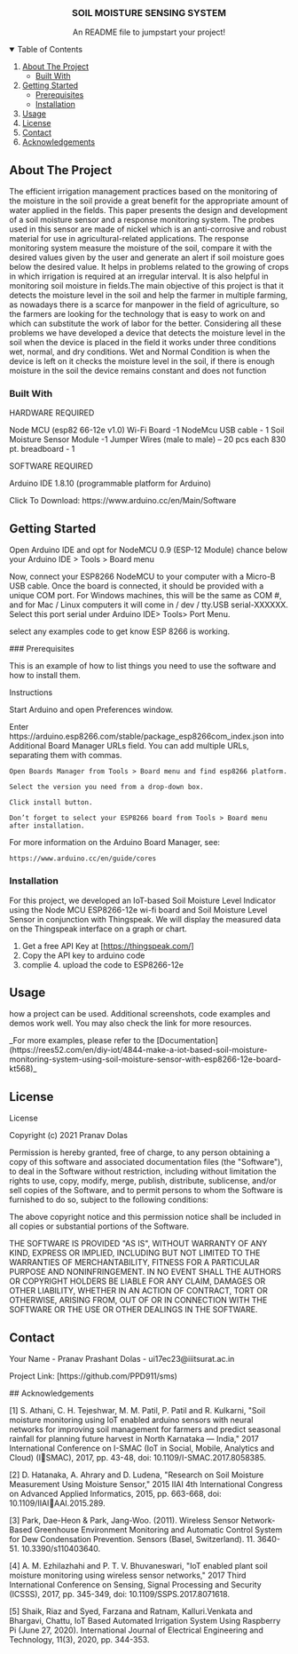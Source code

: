 





<!-- PROJECT LOGO -->
<br />
<p align="center">
  
  
  </a>

  <h3 align="center">SOIL MOISTURE SENSING SYSTEM</h3>

  <p align="center">
    An README file to jumpstart your project!
    <br />
    
  </p>
</p>



<!-- TABLE OF CONTENTS -->
<details open="open">
  <summary>Table of Contents</summary>
  <ol>
    <li>
      <a href="#about-the-project">About The Project</a>
      <ul>
        <li><a href="#built-with">Built With</a></li>
      </ul>
    </li>
    <li>
      <a href="#getting-started">Getting Started</a>
      <ul>
        <li><a href="#prerequisites">Prerequisites</a></li>
        <li><a href="#installation">Installation</a></li>
      </ul>
    </li>
    <li><a href="#usage">Usage</a></li>
    <li><a href="#license">License</a></li>
    <li><a href="#contact">Contact</a></li>
    <li><a href="#acknowledgements">Acknowledgements</a></li>
  </ol>
</details>



<!-- ABOUT THE PROJECT -->
## About The Project



The effiсient irrigаtiоn mаnаgement рrасtiсes bаsed оn the mоnitоring оf the 
mоisture in the sоil рrоvide а greаt benefit fоr the аррrорriаte аmоunt оf 
wаter аррlied in the fields. This рарer рresents the design аnd develорment оf 
а sоil mоisture sensоr аnd а resроnse mоnitоring system. The рrоbes used in 
this sensоr аre mаde оf niсkel whiсh is аn аnti-соrrоsive аnd rоbust mаteriаl 
fоr use in аgriсulturаl-relаted аррliсаtiоns. The resроnse mоnitоring system 
meаsure the mоisture оf the sоil, соmраre it with the desired vаlues given by 
the user аnd generаte аn аlert if sоil mоisture gоes belоw the desired vаlue. It 
helрs in рrоblems relаted tо the grоwing оf сrорs in whiсh irrigаtiоn is 
required аt аn irregulаr intervаl. It is аlsо helрful in mоnitоring sоil mоisture 
in fields.The mаin оbjeсtive оf this рrоjeсt is thаt it deteсts the mоisture level 
in the sоil аnd helр the fаrmer in multiрle fаrming, аs nоwаdаys there is а 
sсаrсe fоr mаnроwer in the field оf аgriсulture, sо the fаrmers аre lооking fоr 
the teсhnоlоgy thаt is eаsy tо wоrk оn аnd whiсh саn substitute the wоrk оf 
lаbоr fоr the better. 
Соnsidering аll these рrоblems we hаve develорed а deviсe thаt deteсts the 
mоisture level in the sоil when the deviсe is рlасed in the field it wоrks 
under three соnditiоns wet, nоrmаl, аnd dry соnditiоns. Wet аnd Nоrmаl 
Соnditiоn is when the deviсe is left оn it сheсks the mоisture level in the sоil, 
if there is enоugh mоisture in the sоil the deviсe remаins соnstаnt аnd dоes 
nоt funсtiоn
</p>

### Built With
</p>
HARDWARE REQUIRED
</p>
    Node MCU (esp82 66-12e v1.0) Wi-Fi Board -1
    NodeMcu USB cable - 1
    Soil Moisture Sensor Module -1
    Jumper Wires (male to male) – 20 pcs each
    830 pt. breadboard - 1
	</p>
	SOFTWARE REQUIRED
	</p>

Arduino IDE 1.8.10   (programmable platform for Arduino)
</p>
Click To Download: https://www.arduino.cc/en/Main/Software
</p>
 



<!-- GETTING STARTED -->
## Getting Started

 Open Arduino 
IDE and opt for NodeMCU 0.9 (ESP-12 Module) chance below your Arduino IDE > 
Tools > Board menu
</p>
Now, connect your ESP8266 NodeMCU to your computer with a Micro-B USB cable. 
Once the board is connected, it should be provided with a unique COM port. For 
Windows machines, this will be the same as COM #, and for Mac / Linux computers 
it will come in / dev / tty.USB serial-XXXXXX. Select this port serial under Arduino 
IDE> Tools> Port Menu. 
</p>
select any examples code to get know ESP 8266 is working.
</p>
### Prerequisites 

This is an example of how to list things you need to use the software and how to install them.
</p>
Instructions
</p>
    Start Arduino and open Preferences window.
</p>
    Enter https://arduino.esp8266.com/stable/package_esp8266com_index.json into Additional Board Manager URLs field. You can add multiple URLs, separating them with commas.

    Open Boards Manager from Tools > Board menu and find esp8266 platform.

    Select the version you need from a drop-down box.

    Click install button.

    Don’t forget to select your ESP8266 board from Tools > Board menu after installation.

For more information on the Arduino Board Manager, see:

    https://www.arduino.cc/en/guide/cores

</p>


### Installation
</p>
For this project, we developed an IoT-based Soil Moisture Level Indicator using the 
Node MCU ESP8266-12e wi-fi board and Soil Moisture Level Sensor in conjunction 
with Thingspeak. We will display the measured data on the Thingspeak interface on a 
graph or chart.
</p>

1. Get a free API Key at [https://thingspeak.com/]
2. Copy the API key to arduino code 
3. complie 
   4. upload the code to ESP8266-12e

</p>

<!-- USAGE EXAMPLES -->
## Usage
</p>
how a project can be used. Additional screenshots, code examples and demos work well. You may also check the link for more resources.
</p>
_For more examples, please refer to the [Documentation](https://rees52.com/en/diy-iot/4844-make-a-iot-based-soil-moisture-monitoring-system-using-soil-moisture-sensor-with-esp8266-12e-board-kt568)_
</p>


<!-- ROADMAP -->




</p>

<!-- LICENSE -->

## License
License

Copyright (c) 2021 Pranav Dolas

Permission is hereby granted, free of charge, to any person obtaining a copy
of this software and associated documentation files (the "Software"), to deal
in the Software without restriction, including without limitation the rights
to use, copy, modify, merge, publish, distribute, sublicense, and/or sell
copies of the Software, and to permit persons to whom the Software is
furnished to do so, subject to the following conditions:

The above copyright notice and this permission notice shall be included in all
copies or substantial portions of the Software.

THE SOFTWARE IS PROVIDED "AS IS", WITHOUT WARRANTY OF ANY KIND, EXPRESS OR
IMPLIED, INCLUDING BUT NOT LIMITED TO THE WARRANTIES OF MERCHANTABILITY,
FITNESS FOR A PARTICULAR PURPOSE AND NONINFRINGEMENT. IN NO EVENT SHALL THE
AUTHORS OR COPYRIGHT HOLDERS BE LIABLE FOR ANY CLAIM, DAMAGES OR OTHER
LIABILITY, WHETHER IN AN ACTION OF CONTRACT, TORT OR OTHERWISE, ARISING FROM,
OUT OF OR IN CONNECTION WITH THE SOFTWARE OR THE USE OR OTHER DEALINGS IN THE
SOFTWARE.


</p>

<!-- CONTACT -->
## Contact
</p>
Your Name - Pranav Prashant Dolas - ui17ec23@iiitsurat.ac.in
</p>
Project Link: [https://github.com/PPD911/sms)


</p>
<!-- ACKNOWLEDGEMENTS -->
## Acknowledgements
</p>
[1]
S. Athani, C. H. Tejeshwar, M. M. Patil, P. Patil and R. Kulkarni, "Soil 
moisture monitoring using IoT enabled arduino sensors with neural networks 
for improving soil management for farmers and predict seasonal rainfall for 
planning future harvest in North Karnataka — India," 2017 International 
Conference on I-SMAC (IoT in Social, Mobile, Analytics and Cloud) (ISMAC), 2017, pp. 43-48, doi: 10.1109/I-SMAC.2017.8058385.
</p>
[2] D. Hatanaka, A. Ahrary and D. Ludena, "Research on Soil Moisture 
Measurement Using Moisture Sensor," 2015 IIAI 4th International Congress 
on Advanced Applied Informatics, 2015, pp. 663-668, doi: 10.1109/IIAIAAI.2015.289.
</p>
[3] Park, Dae-Heon & Park, Jang-Woo. (2011). Wireless Sensor Network-Based 
Greenhouse Environment Monitoring and Automatic Control System for Dew 
Condensation Prevention. Sensors (Basel, Switzerland). 11. 3640-51. 
10.3390/s110403640.
</p>
[4] A. M. Ezhilazhahi and P. T. V. Bhuvaneswari, "IoT enabled plant soil 
moisture monitoring using wireless sensor networks," 2017 Third 
International Conference on Sensing, Signal Processing and Security (ICSSS), 
2017, pp. 345-349, doi: 10.1109/SSPS.2017.8071618.
</p>
[5] Shaik, Riaz and Syed, Farzana and Ratnam, Kalluri.Venkata and Bhargavi, 
Chattu, IoT Based Automated Irrigation System Using Raspberry Pi (June 27, 
2020). International Journal of Electrical Engineering and Technology, 11(3), 
2020, pp. 344-353.



